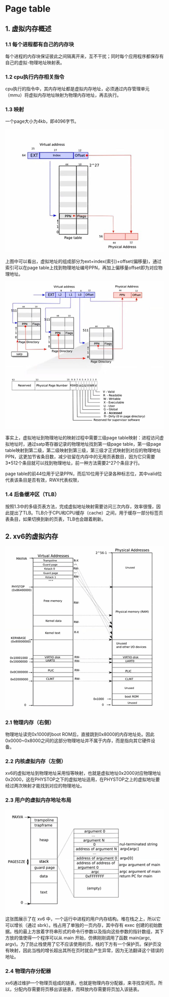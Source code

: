 # Page table
## 1. 虚拟内存概述
### 1.1 每个进程都有自己的内存块
每个进程的内存块保证彼此之间隔离开来，互不干扰；同时每个应用程序都保存有自己的虚拟-物理地址映射表。


### 1.2 cpu执行内存相关指令
cpu执行的指令中，其内存地址都是虚拟内存地址，必须通过内存管理单元（mmu）将虚拟内存地址映射为物理内存地址，再去执行。

### 1.3 映射
一个page大小为4kb，即4096字节。

![page table](./images/pagetable.png)

上图中可以看出，虚拟地址的组成部分为ext+index(索引)+offset(偏移量)，通过索引可以在page table上找到物理地址编号PPN，再加上偏移量offset即为对应物理地址。

![multi level page table](./images/multi_level_page_table.png)

事实上，虚拟地址到物理地址的映射过程中需要三级page table映射：进程访问虚拟地址时，通过satp寄存器记录的物理地址找到第一级page table，第一级page table映射到第二级，第二级映射到第三级，第三级才正式映射到对应的物理地址PPN，这更加节省条目数，减少驻留在内存中的无用页表数目，因为它只需要3*512个条目就可以找到物理地址，前一种方法需要2^27个条目才行。

page table的前44位用于记录PPN，而后10位用于记录各种标志位，其中valid位代表该条目是否有效，RWX代表权限，

### 1.4 后备缓冲区（TLB）
按照1.3中的多级页表方法，完成虚拟地址映射需要访问三次内存，效率很慢，因此提出了TLB。TLB介于CPU和CPU缓存（cache）之间，用于缓存一部分标签页表条目，如果切换到新的页表，TLB也会跟着刷新。

## 2. xv6的虚拟内存
![address arrangement](./images/kernel_memory.png)

### 2.1 物理内存（右侧）
物理地址读完0x1000的boot ROM后，直接跳到0x8000的内存地址处。因此0x0000~0x8000之间的这部分物理地址并不属于内存，而是指向其它硬件设备。

### 2.2 内核虚拟内存（左侧）
xv6的虚拟地址到物理地址采用恒等映射，也就是虚拟地址0x2000对应物理地址0x2000，这在PHYSTOP之下的虚拟地址适用，在PHYSTOP之上的虚拟地址要经过两次映射才能找到对应的物理地址。

### 2.3 用户的虚拟内存地址布局
![user arrangement](./images/user_memory.png)
这张图展示了在 xv6 中，一个运行中进程的用户内存结构。堆在栈之上，所以它可以增长（通过 sbrk）。栈占用了单独的一页内存，其中存有 exec 创建的初始数据。栈的最上方放着字符串形式的命令行参数以及指向这些参数的指针数组，其下方放的值使得一个程序可以从 main 开始，仿佛刚刚调用了函数 main(argc, argv)。为了防止栈使用了它不应该使用的页，栈的下方有一个保护页。保护页没有映射，因此当栈的增长超出其所在页时就会产生异常，因为无法翻译这个错误的地址。

### 2.4 物理内存分配器
xv6通过维护一个物理页组成的链表，也就是物理内存分配器，来寻找空闲页。所以，分配内存需要将页移出该链表，而释放内存需要将页加入该链表。

